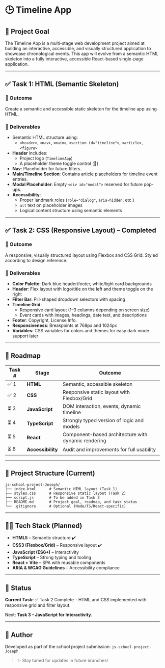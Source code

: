 # 🕒 Timeline App

## 🚀 Project Goal

The Timeline App is a multi-stage web development project aimed at building an interactive, accessible, and visually structured application to showcase chronological events. This app will evolve from a semantic HTML skeleton into a fully interactive, accessible React-based single-page application.

---

## ✅ Task 1: HTML (Semantic Skeleton)

### 🎯 Outcome

Create a semantic and accessible static skeleton for the timeline app using HTML.

### 🔨 Deliverables

- Semantic HTML structure using:
  - `<header>`, `<nav>`, `<main>`, `<section id="timeline">`, `<article>`, `<figure>`
- **Header** includes:
  - Project logo (`TimelineApp`)
  - A placeholder theme toggle control (🌙)
- **Nav**: Placeholder for future filters.
- **Main/Timeline Section**: Contains article placeholders for timeline event entries.
- **Modal Placeholder**: Empty `<div id="modal">` reserved for future pop-ups.
- **Accessibility**:
  - Proper landmark roles (`role="dialog"`, `aria-hidden`, etc.)
  - `alt` text on placeholder images
  - Logical content structure using semantic elements

---

## ✅ Task 2: CSS (Responsive Layout) – Completed

### 🎯 Outcome

A responsive, visually structured layout using Flexbox and CSS Grid. Styled according to design reference.

### 🔨 Deliverables

- **Color Palette**: Dark blue header/footer, white/light card backgrounds
- **Header**: Flex layout with logo/title on the left and theme toggle on the right
- **Filter Bar**: Pill-shaped dropdown selectors with spacing
- **Timeline Grid**: 
  - Responsive card layout (1–3 columns depending on screen size)
  - Event cards with images, headings, date text, and descriptions
- **Footer**: Copyright, License Info.
- **Responsiveness**: Breakpoints at 768px and 1024px
- **Variables**: CSS variables for colors and themes for easy dark mode support later

---

## 📅 Roadmap

| Task # | Stage | Outcome |
|--------|-------|---------|
| ✅ 1    | **HTML** | Semantic, accessible skeleton |
| ✅ 2    | **CSS** | Responsive static layout with Flexbox/Grid |
| ⏳ 3    | **JavaScript** | DOM interaction, events, dynamic timeline |
| ⏳ 4    | **TypeScript** | Strongly typed version of logic and models |
| ⏳ 5    | **React** | Component-based architecture with dynamic rendering |
| ⏳ 6    | **Accessibility** | Audit and improvements for full usability |

---

## 📁 Project Structure (Current)
```
js-school-project-Joseph/
├── index.html      # Semantic HTML layout (Task 1)
├── styles.css      # Responsive static layout (Task 2)
├── script.js       # To be added in Task 3
├── README.md       # Project goal, roadmap, and task status
└── .gitignore      # Optional (Node/TS/React-specific)
```

---

## 🧑‍💻 Tech Stack (Planned)

- **HTML5** – Semantic structure ✔️
- **CSS3 (Flexbox/Grid)** – Responsive layout ✔️
- **JavaScript (ES6+)** – Interactivity
- **TypeScript** – Strong typing and tooling
- **React + Vite** – SPA with reusable components
- **ARIA & WCAG Guidelines** – Accessibility compliance

---

## 📌 Status

**Current Task:** ✅ Task 2 Complete – HTML and CSS implemented with responsive grid and filter layout.

Next: **Task 3 – JavaScript for Interactivity**.

---

## 📝 Author

Developed as part of the school project submission: `js-school-project-Joseph`

> ✨ Stay tuned for updates in future branches!
